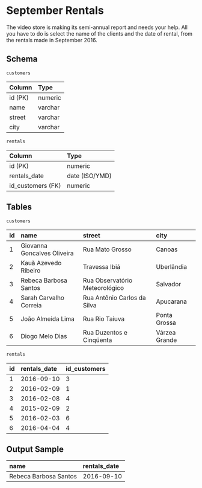 # September Rentals
The video store is making its semi-annual report and needs your help. All you have to do is select the name of the clients and the date of rental, from the rentals made in September 2016.

## Schema
    customers
| Column  | Type    |
|:--------|:--------|
| id (PK) | numeric |
| name    | varchar |
| street  | varchar |
| city    | varchar |

    rentals
| Column            | Type           |
|:------------------|:---------------|
| id (PK)           | numeric        |
| rentals_date      | date (ISO/YMD) |
| id_customers (FK) | numeric        |

## Tables
    customers
| id |name|street|city|
|:---|:----------------------------|:-------------------------------|:--------------|
| 1  | Giovanna Goncalves Oliveira | Rua Mato Grosso                | Canoas        |
| 2  | Kauã Azevedo Ribeiro        | Travessa Ibiá                  | Uberlândia    |
| 3  | Rebeca Barbosa Santos       | Rua Observatório Meteorológico | Salvador      |
| 4  | Sarah Carvalho Correia      | Rua Antônio Carlos da Silva    | Apucarana     |
| 5  | João Almeida Lima           | Rua Rio Taiuva                 | Ponta Grossa  |
| 6  | Diogo Melo Dias             | Rua Duzentos e Cinqüenta       | Várzea Grande |

    rentals
| id | rentals_date | id_customers |
|:---|:-------------|:-------------|
| 1  | 2016-09-10   | 3            |
| 2  | 2016-02-09   | 1            |
| 3  | 2016-02-08   | 4            |
| 4  | 2015-02-09   | 2            |
| 5  | 2016-02-03   | 6            |
| 6  | 2016-04-04   | 4            |

## Output Sample
| name                  | rentals_date |
|:----------------------|:-------------|
| Rebeca Barbosa Santos | 2016-09-10   |